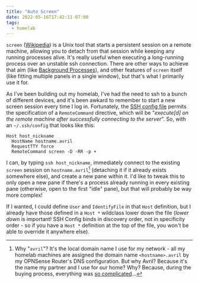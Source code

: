 ```yaml
---
title: "Auto Screen"
date: 2022-05-16T17:42:11-07:00
tags:
  - homelab
---
```

`screen` ([Wikipedia](https://en.wikipedia.org/wiki/GNU_Screen)) is a Unix tool that starts a persistent session on a remote machine, allowing you to detach from that session while keeping any running processes alive. It's really useful when executing a long-running process over an unstable ssh connection. There are other ways to achieve that aim (like [Background Processes](https://en.wikipedia.org/wiki/Background_process)), and other features of `screen` itself (like fitting multiple panels in a single window), but that's what I primarily use it for.
<!--more-->
As I've been building out my homelab, I've had the need to ssh to a bunch of different devices, and it's been awkard to remember to start a new screen session every time I log in. Fortunately, the [SSH config file](https://man.openbsd.org/OpenBSD-6.2/ssh_config#RemoteCommand) permits the specification of a `RemoteCommand` directive, which will be "_execute[d] on the remote machine after successfully connecting to the server_". So, with an `~/.ssh/config` that looks like this:

```
Host host_nickname
  HostName hostname.avril
  RequestTTY force
  RemoteCommand screen -D -RR -p +
```

I can, by typing `ssh host_nickname`, immediately connect to the existing `screen` session on `hostname.avril`[^1] (detaching it if it already exists somewhere else), and create a new pane within it. I'd like to tweak this to only open a new pane if there's a process already running in every existing pane (otherwise, open to the first "idle" pane), but that will probably be way more complex!

If I wanted, I could define `User` and `IdentifyFile` in that `Host` definition, but I already have those defined in a `Host *` wildclass lower down the file (_lower down_ is important! SSH Config binds in discovery order, not in specificity order - so if you have a `Host *` definition at the top of the file, you won't be able to override it anywhere else).

[^1]: Why "`avril`"? It's the local domain name I use for my network - all my homelab machines are assigned the domain name `<hostname>.avril` by my OPNSense Router's DNS configuration. But why Avril? Because it's the name my partner and I use for our home? Why? Because, during the buying process, everything was [so complicated](https://www.youtube.com/watch?v=5NPBIwQyPWE)...
